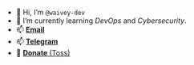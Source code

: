 <!-- ### Hi there 👋 -->

<!--
**h0pler/h0pler** is a ✨ _special_ ✨ repository because its `README.md` (this file) appears on your GitHub profile.

Here are some ideas to get you started:

- 🔭 I’m currently working on ...
- 🌱 I’m currently learning ...
- 👯 I’m looking to collaborate on ...
- 🤔 I’m looking for help with ...
- 💬 Ask me about ...
- 📫 How to reach me: ...
- 😄 Pronouns: ...
- ⚡ Fun fact: ...
-->

- 👋 Hi, I’m `@waivey-dev`
- 🌱 I’m currently learning *DevOps* and *Cybersecurity*. 
- 📫 [**Email**](mailto:me@waivey.dev)
- 📫 [**Telegram**](https://t.me/kwj0952)
- 💸 [**Donate** (Toss)](https://toss.me/totoro0952)

<!---
totoro0952/totoro0952 is a ✨ special ✨ repository because its `README.md` (this file) appears on your GitHub profile.
You can click the Preview link to take a look at your changes.
--->
